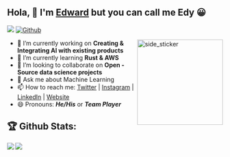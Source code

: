## Hola, 👋 I'm [Edward][Website] but you can call me Edy 😀
![](https://visitor-badge.laobi.icu/badge?page_id=edwardcodes.edwardcodes) [![Github](https://img.shields.io/github/followers/edwardcodes?label=Followers&logo=Github)](https://github.com/edwardcodes)

<img align="right" width=200px height=200px alt="side_sticker" src="https://media.giphy.com/media/TEnXkcsHrP4YedChhA/giphy.gif" />

- 🔭 I’m currently working on **Creating & Integrating AI with existing products**
- 🌱 I’m currently learning **Rust & AWS**
- 👯 I’m looking to collaborate on **Open - Source data science projects**
- 💬 Ask me about Machine Learning
- 📫 How to reach me: [Twitter] | [Instagram] | [LinkedIn] | [Website]
- 😄 Pronouns: ***He/His*** or ***Team Player***


## :trophy: Github Stats:

<!--
![GitHub stats](https://readme-stats-cfgj2cxdy.vercel.app/api?username=CharalambosIoannou&count_private=true&show_icons=true&theme=tokyonight)
![Top Langs](https://readme-stats-cfgj2cxdy.vercel.app/api/top-langs/?username=CharalambosIoannou&hide=php&theme=tokyonight)
-->
<div>
<a href="https://github-readme-stats.vercel.app/api?username=edwardcodes&theme=tokyonight">
  <img  align="left" src="https://github-readme-stats.vercel.app/api?username=edwardcodes&count_private=true&show_icons=true&theme=tokyonight" />
</a>
<a href="https://github-readme-stats.vercel.app/api/top-langs/?username=edwardcodes&hide=php&theme=tokyonight">
  <img align="left" src="https://github-readme-stats.vercel.app/api/top-langs/?username=edwardcodes&hide=php&theme=tokyonight" />
</a>
</div>

[Website]: https://edwardcodes.github.io
[Twitter]: https://twitter.com/_edwardcodes
[Instagram]: https://instagram.com/edwardcodes
[LinkedIn]: https://linkedin.com/in/edwardcodes
